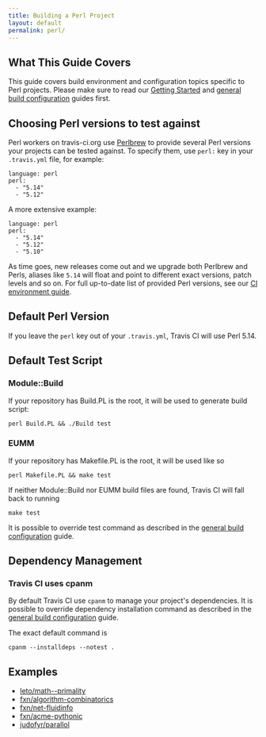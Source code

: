 ```yaml
---
title: Building a Perl Project
layout: default
permalink: perl/
---
```


## What This Guide Covers

This guide covers build environment and configuration topics specific to Perl projects. Please make sure to read our [Getting Started](/docs/user/getting-started/) and [general build configuration](/docs/user/build-configuration/) guides first.

## Choosing Perl versions to test against

Perl workers on travis-ci.org use [Perlbrew](http://perlbrew.pl/) to provide several Perl versions your projects can be tested against.
To specify them, use `perl:` key in your `.travis.yml` file, for example:

    language: perl
    perl:
      - "5.14"
      - "5.12"

A more extensive example:

    language: perl
    perl:
      - "5.14"
      - "5.12"
      - "5.10"

As time goes, new releases come out and we upgrade both Perlbrew and Perls, aliases like `5.14` will float and point to different
exact versions, patch levels and so on. For full up-to-date list of provided Perl versions, see our [CI environment guide](/docs/user/ci-environment/).


## Default Perl Version

If you leave the `perl` key out of your `.travis.yml`, Travis CI will use Perl 5.14.



## Default Test Script

### Module::Build

If your repository has Build.PL is the root, it will be used to generate build script:

    perl Build.PL && ./Build test



### EUMM

If your repository has Makefile.PL is the root, it will be used like so

    perl Makefile.PL && make test


If neither Module::Build nor EUMM build files are found, Travis CI will fall back to running

    make test


It is possible to override test command as described in the [general build configuration](/docs/user/build-configuration/) guide.


## Dependency Management

### Travis CI uses cpanm

By default Travis CI use `cpanm` to manage your project's dependencies. It is possible to override dependency installation command
as described in the [general build configuration](/docs/user/build-configuration/) guide.

The exact default command is

    cpanm --installdeps --notest .

## Examples

 * [leto/math--primality](https://github.com/leto/math--primality/blob/master/.travis.yml)
 * [fxn/algorithm-combinatorics](https://github.com/fxn/algorithm-combinatorics/blob/master/.travis.yml)
 * [fxn/net-fluidinfo](https://github.com/fxn/net-fluidinfo/blob/master/.travis.yml)
 * [fxn/acme-pythonic](https://github.com/fxn/acme-pythonic/blob/master/.travis.yml)
 * [judofyr/parallol](https://github.com/judofyr/parallol/blob/travis-ci/.travis.yml)
